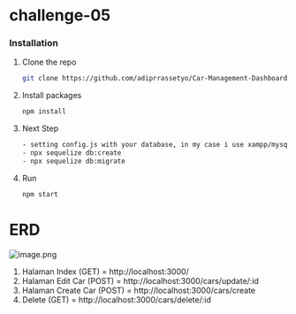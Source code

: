 # challenge-05

### Installation

1. Clone the repo
   ```sh
   git clone https://github.com/adiprrassetyo/Car-Management-Dashboard.git
   ```
2. Install packages
   ```sh
   npm install
   ```
3. Next Step

   ```sh
   - setting config.js with your database, in my case i use xampp/mysql
   - npx sequelize db:create
   - npx sequelize db:migrate
   ```

4. Run
   ```sh
   npm start
# ERD
![image.png](erd.png)

1. Halaman Index (GET) = http://localhost:3000/
2. Halaman Edit Car (POST) = http://localhost:3000/cars/update/:id
3. Halaman Create Car (POST) = http://localhost:3000/cars/create
4. Delete (GET) = http://localhost:3000/cars/delete/:id
